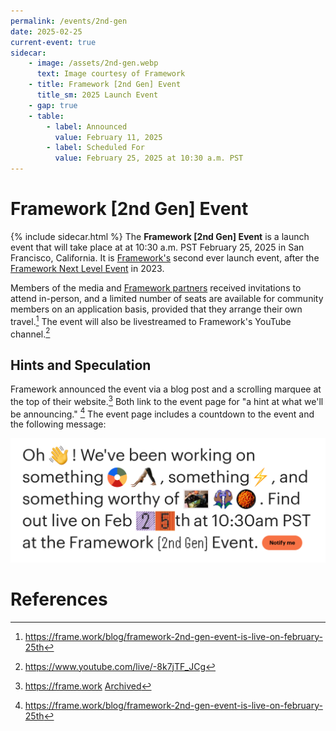 ```yaml
---
permalink: /events/2nd-gen
date: 2025-02-25
current-event: true
sidecar:
    - image: /assets/2nd-gen.webp
      text: Image courtesy of Framework
    - title: Framework [2nd Gen] Event
      title_sm: 2025 Launch Event
    - gap: true
    - table:
        - label: Announced
          value: February 11, 2025
        - label: Scheduled For
          value: February 25, 2025 at 10:30 a.m. PST
---
```

# Framework [2nd Gen] Event
{% include sidecar.html %}
The **Framework [2nd Gen] Event** is a launch event that will take place at  at 10:30 a.m. PST February 25, 2025 in San Francisco, California. It is [Framework's](/framework-computer-inc) second ever launch event, after the [Framework Next Level Event](/events/next-level) in 2023. 

Members of the media and [Framework partners](/partners) received invitations to attend in-person, and a limited number of seats are available for community members on an application basis, provided that they arrange their own travel.[^1] The event will also be livestreamed to Framework's YouTube channel.[^2]

## Hints and Speculation
Framework announced the event via a blog post and a scrolling marquee at the top of their website.[^3] Both link to the event page for "a hint at what we'll be announcing." [^1] The event page includes a countdown to the event and the following message: 

<img style="max-width: min(100%, 550px)" src="/assets/2nd-gen-hint.png" alt="Oh *wave*! We've been working on something *color wheel* *woman doing yoga*, something *lightning bolt emoji*, and something worthy of *gathering with friends* *gamepad* *cheetos*. Find out live on Feb 25th at 10:30am PST at the Framework [2nd Gen] event."/>

# References
[^1]: <https://frame.work/blog/framework-2nd-gen-event-is-live-on-february-25th>
[^2]: <https://www.youtube.com/live/-8k7jTF_JCg>
[^3]: <https://frame.work> [Archived](https://web.archive.org/web/20250215175138/https://frame.work/)